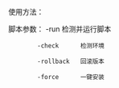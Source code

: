使用方法：
  
  脚本参数：
            -run        检测并运行脚本
            
            -check      检测环境
            
            -rollback   回滚版本
            
            -force      一键安装
  
